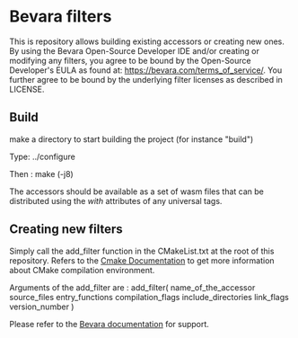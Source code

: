 # Bevara filters

This is repository allows building existing accessors or creating new ones. By using the Bevara Open-Source Developer IDE and/or creating or modifying any filters, you agree to be bound by the Open-Source Developer's EULA as found at: https://bevara.com/terms_of_service/. You further agree to be bound by the underlying filter licenses as described in LICENSE.

## Build

make a directory to start building the project (for instance "build")

Type: 
../configure

Then :
make (-j8)

The accessors should be available as a set of wasm files that can be distributed using the _with_ attributes of any universal tags.

## Creating new filters

Simply call the add_filter function in the CMakeList.txt at the root of this repository. Refers to the [Cmake Documentation](https://cmake.org/documentation/) to get more information about CMake compilation environment.

Arguments of the add_filter are :
add_filter(
    name_of_the_accessor
    source_files
    entry_functions
    compilation_flags
    include_directories
    link_flags
    version_number
)

Please refer to the [Bevara documentation](https://bevara.com/documentation/develop/) for support.
